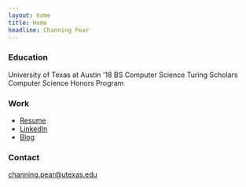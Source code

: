 ```yaml
---
layout: home
title: Home
headline: Channing Pear
---
```

### Education
University of Texas at Austin '18
BS Computer Science
Turing Scholars Computer Science Honors Program

### Work
* [Resume]({{site.base_url}}/assets/resume.pdf)
* [LinkedIn](https://www.linkedin.com/pub/channing-pear/96/954/236)
* [Blog]({{site.base_url}}/blog)

### Contact
[channing.pear@utexas.edu](mailto:channing.pear@utexas.edu)
